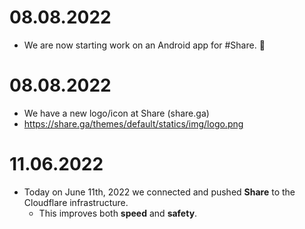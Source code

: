 # 08.08.2022
  - We are now starting work on an Android app for #Share. 📱

# 08.08.2022
  - We have a new logo/icon at Share (share.ga)
  - https://share.ga/themes/default/statics/img/logo.png

# 11.06.2022
  - Today on June 11th, 2022 we connected and pushed **Share** to the Cloudflare infrastructure.
     - This improves both **speed** and **safety**.
